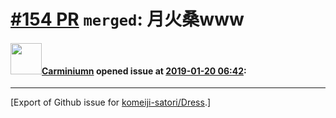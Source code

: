 # [\#154 PR](https://github.com/komeiji-satori/Dress/pull/154) `merged`: 月火桑www

#### <img src="https://avatars.githubusercontent.com/u/44073079?u=d2f9755f17043a7b295255d6712fbd1441d8ae4d&v=4" width="50">[Carminiumn](https://github.com/Carminiumn) opened issue at [2019-01-20 06:42](https://github.com/komeiji-satori/Dress/pull/154):






-------------------------------------------------------------------------------



[Export of Github issue for [komeiji-satori/Dress](https://github.com/komeiji-satori/Dress).]
